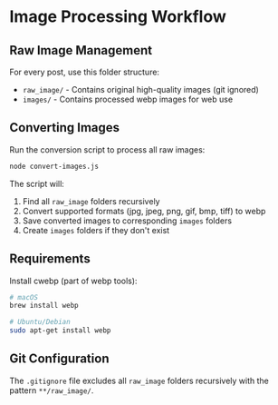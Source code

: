 # Image Processing Workflow

## Raw Image Management

For every post, use this folder structure:
- `raw_image/` - Contains original high-quality images (git ignored)
- `images/` - Contains processed webp images for web use

## Converting Images

Run the conversion script to process all raw images:
```bash
node convert-images.js
```

The script will:
1. Find all `raw_image` folders recursively
2. Convert supported formats (jpg, jpeg, png, gif, bmp, tiff) to webp
3. Save converted images to corresponding `images` folders
4. Create `images` folders if they don't exist

## Requirements

Install cwebp (part of webp tools):
```bash
# macOS
brew install webp

# Ubuntu/Debian
sudo apt-get install webp
```

## Git Configuration

The `.gitignore` file excludes all `raw_image` folders recursively with the pattern `**/raw_image/`.